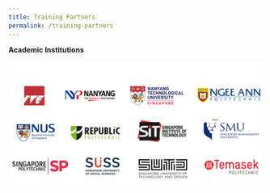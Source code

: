 ```yaml
---
title: Training Partners
permalink: /training-partners
---
```

**Academic Institutions**

![Alt text for image on Isomer site](/images/AICAC.png)


